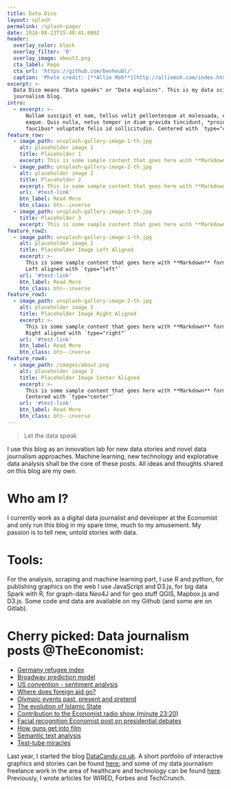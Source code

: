 ```yaml
---
title: Data Dico
layout: splash
permalink: /splash-page/
date: 2016-08-23T15:48:41.000Z
header:
  overlay_color: black
  overlay_filter: '0'
  overlay_image: about2.png
  cta_label: Repo
  cta_url: 'https://github.com/benheubl/'
  caption: 'Photo credit: [**Allie Moh**](http://alliemoh.com/index.html)'
excerpt: >-
  Data Dico means "Data speaks" or "Data explains". This is my data science and
  journalism blog.
intro:
  - excerpt: >-
      Nullam suscipit et nam, tellus velit pellentesque at malesuada, enim
      eaque. Quis nulla, netus tempor in diam gravida tincidunt, *proin
      faucibus* voluptate felis id sollicitudin. Centered with `type="center"`
feature_row:
  - image_path: unsplash-gallery-image-1-th.jpg
    alt: placeholder image 1
    title: Placeholder 1
    excerpt: This is some sample content that goes here with **Markdown** formatting.
  - image_path: unsplash-gallery-image-2-th.jpg
    alt: placeholder image 2
    title: Placeholder 2
    excerpt: This is some sample content that goes here with **Markdown** formatting.
    url: '#test-link'
    btn_label: Read More
    btn_class: btn--inverse
  - image_path: unsplash-gallery-image-3-th.jpg
    title: Placeholder 3
    excerpt: This is some sample content that goes here with **Markdown** formatting.
feature_row2:
  - image_path: unsplash-gallery-image-2-th.jpg
    alt: placeholder image 2
    title: Placeholder Image Left Aligned
    excerpt: >-
      This is some sample content that goes here with **Markdown** formatting.
      Left aligned with `type="left"`
    url: '#test-link'
    btn_label: Read More
    btn_class: btn--inverse
feature_row3:
  - image_path: unsplash-gallery-image-2-th.jpg
    alt: placeholder image 2
    title: Placeholder Image Right Aligned
    excerpt: >-
      This is some sample content that goes here with **Markdown** formatting.
      Right aligned with `type="right"`
    url: '#test-link'
    btn_label: Read More
    btn_class: btn--inverse
feature_row4:
  - image_path: /images/about.png
    alt: placeholder image 2
    title: Placeholder Image Center Aligned
    excerpt: >-
      This is some sample content that goes here with **Markdown** formatting.
      Centered with `type="center"`
    url: '#test-link'
    btn_label: Read More
    btn_class: btn--inverse
---
```


> Let the data speak

I use this blog as an innovation lab for new data stories and novel data journalism approaches. Machine learning, new technology and explorative data analysis shall be the core of these posts. All ideas and thoughts shared on this blog are my own.

# Who am I?

I currently work as a digital data journalist and developer at the Economist and only run this blog in my spare time, much to my amusement. My passion is to tell new, untold stories with data.

# Tools:

For the analysis, scraping and machine learning part, I use R and python, for publishing graphics on the web I use JavaScript and D3.js, for big data Spark with R, for graph-data Neo4J and for geo stuff QGIS, Mapbox.js and D3.js. Some code and data are available on my Github (and some are on Gitlab).

# Cherry picked: Data journalism posts @TheEconomist:

- [Germany refugee index](http://www.economist.com/blogs/graphicdetail/2016/04/daily-chart-8)
- [Broadway prediction model](http://www.economist.com/blogs/graphicdetail/2016/07/daily-chart-18)
- [US convention - sentiment analysis](http://www.economist.com/blogs/graphicdetail/2016/07/daily-chart-19)
- [Where does foreign aid go?](http://www.economist.com/blogs/graphicdetail/2016/08/daily-chart-8)
- [Olympic events past, present and pretend](http://www.economist.com/blogs/graphicdetail/2016/08/daily-chart-15)
- [The evolution of Islamic State](http://www.economist.com/blogs/graphicdetail/2016/08/daily-chart-10)
- [Contribution to the Economist radio show (minute 23:20)](https://soundcloud.com/theeconomist/the-economist-asks-why-does-donald-trump-want-to-be-president)
- [Facial recognition Economist post on presidential debates](http://www.economist.com/blogs/graphicdetail/2016/10/daily-chart-12)
- [How guns get into film](http://www.economist.com/blogs/prospero/2016/10/bang-your-buck)
- [Semantic text analysis](http://www.economist.com/blogs/graphicdetail/2016/10/daily-chart-5)
- [Test-tube miracles](http://www.economist.com/blogs/graphicdetail/2016/08/daily-chart-25)

Last year, I started the blog [DataCandy.co.uk](http://datacandy.co.uk/). A short portfolio of interactive graphics and stories can be found [here:](http://datacandy.co.uk/design_portfolio/main/index.html) and some of my data journalism freelance work in the area of healthcare and technology can be found [here](http://innovatemedtec.com/content/series/DataVision). Previously, I wrote articles for WIRED, Forbes and TechCrunch.
